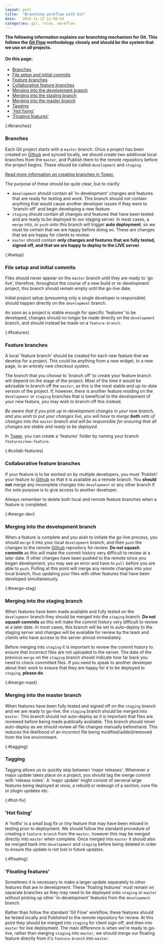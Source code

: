 ```yaml
---
layout: post
title:  "Branching workflow with Git"
date:   2015-11-12 12:58:54
categories: git, rules, workflow
---
```

**The following information explains our branching mechanism for Git. This follows the [Git Flow][gitflow] methodology closely and should be the system that we use on *all* projects.**

#### On this page:

* [Branches](#branches)
* [File setup and initial commits](#setup)
* [Feature branches](#features)
* [Collaborative feature branches](#collab-features)
* [Merging into the development branch](#merge-dev)
* [Merging into the staging branch](#merge-stag)
* [Merging into the master branch](#merge-mast)
* [Tagging](#tagging)
* ['Hot fixing'](#hot-fix)
* ['Floating features'](#floating)

{:#branches}
### Branches

Each Git project starts with a `master` branch. Once a project has been created on [Github][github] and synced locally, we should create two additional local branches from the `master`, and Publish them to the remote repository before the project begins. These should be called `development` and `staging`.

[Read more information on creating branches in Tower.][tower-branches]

The purpose of these should be quite clear, but to clarify: 

* `development` should contain all 'in-development' changes and features that are ready for testing and *work*. This branch should not contain anything that would cause another developer issues if they were to 'branch-off' and begin developing a new feature.
* `staging` should contain all changes and features that have been tested and are ready to be deployed to our staging server. In most cases, a `merge` into, or `push` onto this branch will trigger **auto deployment**, so we must be certain that we are happy before doing so. These are changes that we are happy for clients to review.
* `master` should contain **only changes and features that are fully tested, signed off, and that we are happy to deploy to the LIVE server**. 

{:#setup}
### File setup and initial commits

Files should never appear on the `master` branch until they are ready to 'go live', therefore, throughout the course of a new build or re-development project, this branch should remain empty until the go-live date.

Initial project setup (presuming only a single developer is responsible) should happen directly on the `development` branch.

As soon as a project is stable enough for specific 'features' to be developed, changes should no longer be made directly on the `development` branch, and should instead be made on a `feature-branch`.

{:#features}
### Feature branches

A local 'feature branch' should be created for each new feature that we develop for a project. This could be anything from a new widget, to a new page, to an entirely new checkout system.

The branch that you choose to 'branch off' to create your feature branch will depend on the stage of the project. Most of the time it would be advisable to branch off the `master`, as this is the most stable and up-to-date version of the project. If, however, there is another feature residing on the `development` or `staging` branches that is beneficial to the development of your new feature, you may wish to branch off this instead.

*Be aware that if you pick up in-development changes in your new branch, and you wish to put your changes live, you will have to merge **both** sets of changes into the `master` branch and will be responsible for ensuring that all changes are stable and ready to be deployed.*

In [Tower][tower], you can create a 'features' folder by naming your branch `features/new-feature`.

{:#collab-features}
### Collaborative feature branches

If your feature is to be worked on by multiple developers, you must 'Publish' your feature to [Github][github] so that it is available as a remote branch. You **should not** merge any incomplete changes into `development` or any other branch if the sole purpose is to give access to another developer.

Always remember to delete both local *and* remote feature branches when a feature is completed.

{:#merge-dev}
### Merging into the development branch

When a feature is complete and you wish to initiate the go-live process, you should `merge` it into your local `development` branch, and then `push` the changes to the remote [Github][github] repository for review. **Do not squash commits** as this will make the commit history very difficult to review at a later date. If other changes have been pushed to the remote since you began development, you may see an error and have to `pull` before you are able to `push`. Pulling at this point will merge any remote changes into your local branch, thus updating your files with other features that have been developed simultaneously.

{:#merge-stag}
### Merging into the staging branch

When features have been made available and fully tested on the `development` branch they should be merged into the `staging` branch. **Do not squash commits** as this will make the commit history very difficult to review at a later date. In most cases, this branch will be set to auto-deploy to the staging server and changes will be available for review by the team and clients who have access to the server almost immediately. 

Before merging into `staging` it is important to review the commit history to ensure that incorrect files are not uploaded to the server. The date of the previous `merge` on the `staging` branch should indicate how far back you need to check committed files. If you need to speak to another developer about their work to ensure that they are happy for it to be deployed to `staging`, **please do**.

{:#merge-mast}
### Merging into the master branch

When features have been fully tested and signed off on the `staging` branch and we are ready to go-live, the `staging` branch should be merged into `master`. This branch should not auto-deploy as it is important that files are reviewed before being made publically available. This branch should never auto-deploy as we should review all file changes manually beforehand. This reduces the likelihood of an incorrect file being modified/added/removed from the live environment.

{:#tagging}
### Tagging

Tagging allows us to quickly skip between 'major releases'. Whenever a major update takes place on a project, you should tag the merge commit with 'release notes'. A 'major update' might consist of serveral large features being deployed at once, a rebuild or redesign of a section, core file or plugin updates etc.

{:#hot-fix}
### 'Hot fixing'

A 'hotfix' is a small bug fix or tiny feature that may have been missed in testing prior to deployment. We should follow the standard procedure of creating a `feature-branch` from the `master`, however this may be merged directly into `master` when complete. Once merged into `master` it should also be merged back into `development` and `staging` before being deleted in order to ensure the update is not lost in future updates.

{:#floating}
### 'Floating features'

Sometimes it is necessary to make a larger update separately to other features that are in development. These 'floating features' must remain on separate branches as they may need to be deployed onto `staging` or `master` without picking up other 'in-development' features from the `development` branch.

Rather than follow the standard 'Git Flow' workflow, these features should be tested locally and Published to the remote repository for review. At this point they should be merged into `staging` for client sign-off, and then into `master` for live deployment. The main difference is when we're ready to go-live, rather than merging `staging` into `master`, we should merge our floating feature directly from it's `feature-branch` into `master`.

[github]: http://www.github.com
[tower]: http://www.git-tower.com
[tower-branches]:    http://www.git-tower.com/help/mac/branches-and-tags/overview
[gitflow]:  https://www.atlassian.com/git/tutorials/comparing-workflows/gitflow-workflow
